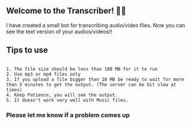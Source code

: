## Welcome to the Transcriber! 🚀🤖

I have created a small bot for transcribing audio/video files. 
Now you can see the text version of your audios/videos!!

## Tips to use 
```You could call these limitations but why be negative? :)

1. The file size should be less than 100 MB for it to run
2. Use mp3 or mp4 files only
3. If you upload a file bigger than 10 MB be ready to wait for more than 5 minutes to get the output. (The server can be bit slow at times)
4. Keep Patience, you will see the output.
5. It doesn't work very well with Music files.
```

### Please let me know if a problem comes up


